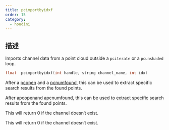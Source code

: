 ```yaml
---
title: pcimportbyidxf
order: 15
category:
  - houdini
---
```

    
## 描述

Imports channel data from a point cloud outside a `pciterate` or a
`pcunshaded` loop.

```c
float  pcimportbyidxf(int handle, string channel_name, int idx)
```

After a [pcopen](pcopen.html "Returns a handle to a point cloud file.") and a
[pcnumfound](pcnumfound.html "This node returns the number of points found by
pcopen."), this can be used to extract specific search results from the found
points.

After apcopenand apcnumfound, this can be used to extract specific search
results from the found points.

This will return 0 if the channel doesn‘t exist.

This will return 0 if the channel doesn‘t exist.
